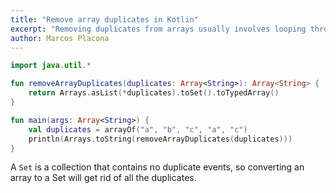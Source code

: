 ```yaml
---
title: "Remove array duplicates in Kotlin"
excerpt: "Removing duplicates from arrays usually involves looping through an entire array and creating a new array without duplicates"
author: Marcos Placona
---
```


```kotlin
import java.util.*

fun removeArrayDuplicates(duplicates: Array<String>): Array<String> {
    return Arrays.asList(*duplicates).toSet().toTypedArray()
}

fun main(args: Array<String>) {
    val duplicates = arrayOf("a", "b", "c", "a", "c")
    println(Arrays.toString(removeArrayDuplicates(duplicates)))
}
```

A `Set` is a collection that contains no duplicate events, so converting an array to a Set will get rid of all the duplicates.
